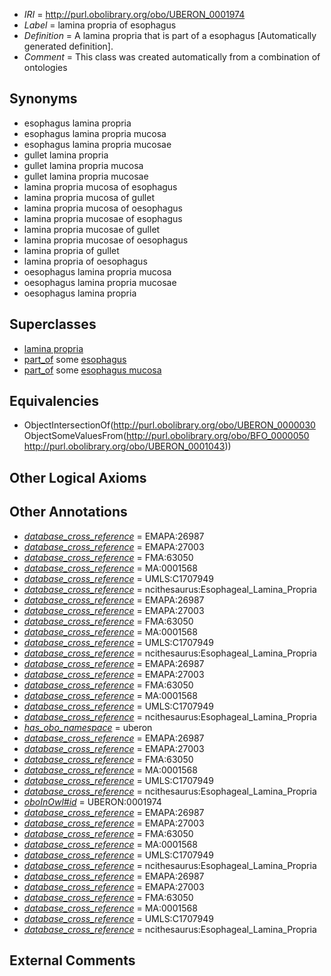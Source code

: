  * *IRI* = http://purl.obolibrary.org/obo/UBERON_0001974
 * *Label* = lamina propria of esophagus
 * *Definition* = A lamina propria that is part of a esophagus [Automatically generated definition].
 * *Comment* = This class was created automatically from a combination of ontologies

## Synonyms

 * esophagus lamina propria
 * esophagus lamina propria mucosa
 * esophagus lamina propria mucosae
 * gullet lamina propria
 * gullet lamina propria mucosa
 * gullet lamina propria mucosae
 * lamina propria mucosa of esophagus
 * lamina propria mucosa of gullet
 * lamina propria mucosa of oesophagus
 * lamina propria mucosae of esophagus
 * lamina propria mucosae of gullet
 * lamina propria mucosae of oesophagus
 * lamina propria of gullet
 * lamina propria of oesophagus
 * oesophagus lamina propria mucosa
 * oesophagus lamina propria mucosae
 * oesophagus lamina propria

## Superclasses

 * [lamina propria](../../UBERON/30/UBERON_0000030.md)
 * [part_of](../../BFO/50/BFO_0000050.md) some [esophagus](../../UBERON/43/UBERON_0001043.md)
 * [part_of](../../BFO/50/BFO_0000050.md) some [esophagus mucosa](../../UBERON/69/UBERON_0002469.md)

## Equivalencies

 * ObjectIntersectionOf(<http://purl.obolibrary.org/obo/UBERON_0000030> ObjectSomeValuesFrom(<http://purl.obolibrary.org/obo/BFO_0000050> <http://purl.obolibrary.org/obo/UBERON_0001043>))

## Other Logical Axioms


## Other Annotations

 * *[database_cross_reference](../../ef/oboInOwl#hasDbXref.md)* = EMAPA:26987
 * *[database_cross_reference](../../ef/oboInOwl#hasDbXref.md)* = EMAPA:27003
 * *[database_cross_reference](../../ef/oboInOwl#hasDbXref.md)* = FMA:63050
 * *[database_cross_reference](../../ef/oboInOwl#hasDbXref.md)* = MA:0001568
 * *[database_cross_reference](../../ef/oboInOwl#hasDbXref.md)* = UMLS:C1707949
 * *[database_cross_reference](../../ef/oboInOwl#hasDbXref.md)* = ncithesaurus:Esophageal_Lamina_Propria
 * *[database_cross_reference](../../ef/oboInOwl#hasDbXref.md)* = EMAPA:26987
 * *[database_cross_reference](../../ef/oboInOwl#hasDbXref.md)* = EMAPA:27003
 * *[database_cross_reference](../../ef/oboInOwl#hasDbXref.md)* = FMA:63050
 * *[database_cross_reference](../../ef/oboInOwl#hasDbXref.md)* = MA:0001568
 * *[database_cross_reference](../../ef/oboInOwl#hasDbXref.md)* = UMLS:C1707949
 * *[database_cross_reference](../../ef/oboInOwl#hasDbXref.md)* = ncithesaurus:Esophageal_Lamina_Propria
 * *[database_cross_reference](../../ef/oboInOwl#hasDbXref.md)* = EMAPA:26987
 * *[database_cross_reference](../../ef/oboInOwl#hasDbXref.md)* = EMAPA:27003
 * *[database_cross_reference](../../ef/oboInOwl#hasDbXref.md)* = FMA:63050
 * *[database_cross_reference](../../ef/oboInOwl#hasDbXref.md)* = MA:0001568
 * *[database_cross_reference](../../ef/oboInOwl#hasDbXref.md)* = UMLS:C1707949
 * *[database_cross_reference](../../ef/oboInOwl#hasDbXref.md)* = ncithesaurus:Esophageal_Lamina_Propria
 * *[has_obo_namespace](../../ce/oboInOwl#hasOBONamespace.md)* = uberon
 * *[database_cross_reference](../../ef/oboInOwl#hasDbXref.md)* = EMAPA:26987
 * *[database_cross_reference](../../ef/oboInOwl#hasDbXref.md)* = EMAPA:27003
 * *[database_cross_reference](../../ef/oboInOwl#hasDbXref.md)* = FMA:63050
 * *[database_cross_reference](../../ef/oboInOwl#hasDbXref.md)* = MA:0001568
 * *[database_cross_reference](../../ef/oboInOwl#hasDbXref.md)* = UMLS:C1707949
 * *[database_cross_reference](../../ef/oboInOwl#hasDbXref.md)* = ncithesaurus:Esophageal_Lamina_Propria
 * *[oboInOwl#id](../../id/oboInOwl#id.md)* = UBERON:0001974
 * *[database_cross_reference](../../ef/oboInOwl#hasDbXref.md)* = EMAPA:26987
 * *[database_cross_reference](../../ef/oboInOwl#hasDbXref.md)* = EMAPA:27003
 * *[database_cross_reference](../../ef/oboInOwl#hasDbXref.md)* = FMA:63050
 * *[database_cross_reference](../../ef/oboInOwl#hasDbXref.md)* = MA:0001568
 * *[database_cross_reference](../../ef/oboInOwl#hasDbXref.md)* = UMLS:C1707949
 * *[database_cross_reference](../../ef/oboInOwl#hasDbXref.md)* = ncithesaurus:Esophageal_Lamina_Propria
 * *[database_cross_reference](../../ef/oboInOwl#hasDbXref.md)* = EMAPA:26987
 * *[database_cross_reference](../../ef/oboInOwl#hasDbXref.md)* = EMAPA:27003
 * *[database_cross_reference](../../ef/oboInOwl#hasDbXref.md)* = FMA:63050
 * *[database_cross_reference](../../ef/oboInOwl#hasDbXref.md)* = MA:0001568
 * *[database_cross_reference](../../ef/oboInOwl#hasDbXref.md)* = UMLS:C1707949
 * *[database_cross_reference](../../ef/oboInOwl#hasDbXref.md)* = ncithesaurus:Esophageal_Lamina_Propria

## External Comments

